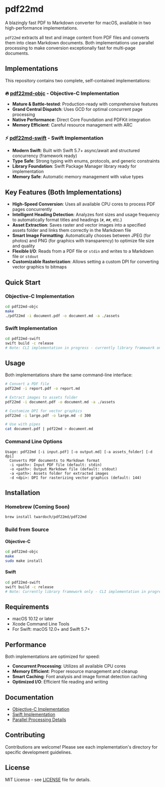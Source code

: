 # pdf22md

A blazingly fast PDF to Markdown converter for macOS, available in two high-performance implementations.

`pdf22md` extracts all text and image content from PDF files and converts them into clean Markdown documents. Both implementations use parallel processing to make conversion exceptionally fast for multi-page documents.

## Implementations

This repository contains two complete, self-contained implementations:

### 🔥 [pdf22md-objc](./pdf22md-objc/) - Objective-C Implementation
- **Mature & Battle-tested**: Production-ready with comprehensive features
- **Grand Central Dispatch**: Uses GCD for optimal concurrent page processing  
- **Native Performance**: Direct Core Foundation and PDFKit integration
- **Memory Efficient**: Careful resource management with ARC

### ⚡ [pdf22md-swift](./pdf22md-swift/) - Swift Implementation  
- **Modern Swift**: Built with Swift 5.7+ async/await and structured concurrency (framework ready)
- **Type Safe**: Strong typing with enums, protocols, and generic constraints
- **Library Foundation**: Swift Package Manager library ready for implementation
- **Memory Safe**: Automatic memory management with value types

## Key Features (Both Implementations)

- **High-Speed Conversion**: Uses all available CPU cores to process PDF pages concurrently
- **Intelligent Heading Detection**: Analyzes font sizes and usage frequency to automatically format titles and headings (`#`, `##`, etc.)
- **Asset Extraction**: Saves raster and vector images into a specified assets folder and links them correctly in the Markdown file
- **Smart Image Formatting**: Automatically chooses between JPEG (for photos) and PNG (for graphics with transparency) to optimize file size and quality
- **Flexible I/O**: Reads from a PDF file or `stdin` and writes to a Markdown file or `stdout`
- **Customizable Rasterization**: Allows setting a custom DPI for converting vector graphics to bitmaps

## Quick Start

### Objective-C Implementation
```bash
cd pdf22md-objc
make
./pdf22md -i document.pdf -o document.md -a ./assets
```

### Swift Implementation  
```bash
cd pdf22md-swift
swift build -c release
# Note: CLI implementation in progress - currently library framework only
```

## Usage

Both implementations share the same command-line interface:

```bash
# Convert a PDF file
pdf22md -i report.pdf -o report.md

# Extract images to assets folder  
pdf22md -i document.pdf -o document.md -a ./assets

# Customize DPI for vector graphics
pdf22md -i large.pdf -o large.md -d 300

# Use with pipes
cat document.pdf | pdf22md > document.md
```

### Command Line Options

```
Usage: pdf22md [-i input.pdf] [-o output.md] [-a assets_folder] [-d dpi]
  Converts PDF documents to Markdown format
  -i <path>: Input PDF file (default: stdin)
  -o <path>: Output Markdown file (default: stdout)  
  -a <path>: Assets folder for extracted images
  -d <dpi>: DPI for rasterizing vector graphics (default: 144)
```

## Installation

### Homebrew (Coming Soon)
```bash
brew install twardoch/pdf22md/pdf22md
```

### Build from Source

#### Objective-C
```bash
cd pdf22md-objc
make
sudo make install
```

#### Swift
```bash
cd pdf22md-swift  
swift build -c release
# Note: Currently library framework only - CLI implementation in progress
```

## Requirements

- macOS 10.12 or later
- Xcode Command Line Tools
- For Swift: macOS 12.0+ and Swift 5.7+

## Performance

Both implementations are optimized for speed:

- **Concurrent Processing**: Utilizes all available CPU cores
- **Memory Efficient**: Proper resource management and cleanup
- **Smart Caching**: Font analysis and image format detection caching
- **Optimized I/O**: Efficient file reading and writing

## Documentation

- [Objective-C Implementation](./pdf22md-objc/README.md)
- [Swift Implementation](./pdf22md-swift/README.md)
- [Parallel Processing Details](./docs/PARALLEL_PROCESSING.md)

## Contributing

Contributions are welcome! Please see each implementation's directory for specific development guidelines.

## License

MIT License - see [LICENSE](LICENSE) file for details.